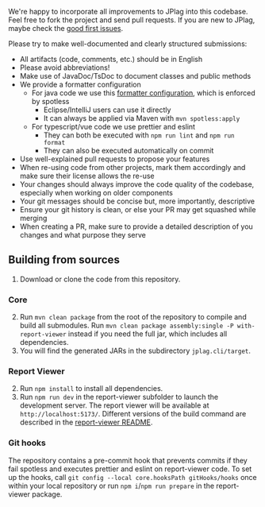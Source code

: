 We're happy to incorporate all improvements to JPlag into this codebase. Feel free to fork the project and send pull requests.
If you are new to JPlag, maybe check the [good first issues](https://github.com/jplag/jplag/issues?q=is%3Aissue+is%3Aopen+label%3A%22good+first+issue%22).

Please try to make well-documented and clearly structured submissions:
* All artifacts (code, comments, etc.) should be in English
* Please avoid abbreviations!
* Make use of JavaDoc/TsDoc to document classes and public methods
* We provide a formatter configuration
  * For java code we use this [formatter configuration](https://github.com/jplag/JPlag/blob/master/formatter.xml), which is enforced by spotless
      * Eclipse/IntelliJ users can use it directly
      * It can always be applied via Maven with `mvn spotless:apply`
  * For typescript/vue code we use prettier and eslint
      * They can both be executed with `npm run lint` and `npm run format`
      * They can also be executed automatically on commit
* Use well-explained pull requests to propose your features
* When re-using code from other projects, mark them accordingly and make sure their license allows the re-use
* Your changes should always improve the code quality of the codebase, especially when working on older components
* Your git messages should be concise but, more importantly, descriptive
* Ensure your git history is clean, or else your PR may get squashed while merging
* When creating a PR, make sure to provide a detailed description of you changes and what purpose they serve

## Building from sources 
1. Download or clone the code from this repository.

### Core
2. Run `mvn clean package` from the root of the repository to compile and build all submodules.
   Run `mvn clean package assembly:single -P with-report-viewer` instead if you need the full jar, which includes all dependencies.
3. You will find the generated JARs in the subdirectory `jplag.cli/target`.

### Report Viewer
2. Run `npm install` to install all dependencies.
3. Run `npm run dev` in the report-viewer subfolder to launch the development server. The report viewer will be available at `http://localhost:5173/`.
   Different versions of the build command are described in the [report-viewer README](../report-viewer/README.md).

### Git hooks

The repository contains a pre-commit hook that prevents commits if they fail spotless and executes prettier and eslint on report-viewer code.
To set up the hooks, call `git config --local core.hooksPath gitHooks/hooks` once within your local repository or run `npm i`/`npm run prepare` in the report-viewer package.

